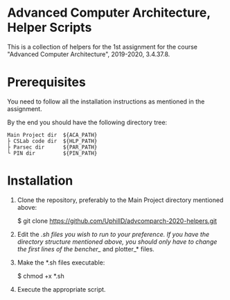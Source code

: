 # Advanced Computer Architecture, Helper Scripts

This is a collection of helpers for the 1st assignment for the course "Advanced Computer Architecture", 2019-2020, 3.4.37.8.

# Prerequisites

You need to follow all the installation instructions as mentioned in the assignment.

By the end you should have the following directory tree:

    Main Project dir  ${ACA_PATH}
    ├ CSLab code dir  ${HLP_PATH}
    ├ Parsec dir      ${PAR_PATH}
    └ PIN dir         ${PIN_PATH}

# Installation

1. Clone the repository, preferably to the Main Project directory mentioned above:

    $ git clone https://github.com/UphillD/advcomparch-2020-helpers.git

2. Edit the *.sh files you wish to run to your preference. If you have the directory structure mentioned above, you should only have to change the first lines of the bencher_* and plotter_* files.
3. Make the *.sh files executable:

    $ chmod +x *.sh

4. Execute the appropriate script.
